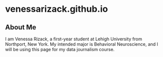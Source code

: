 # venessarizack.github.io
## About Me
I am Venessa Rizack, a first-year student at Lehigh University from Northport, New York. 
My intended major is Behavioral Neuroscience, and I will be using this page for my data journalism course.

